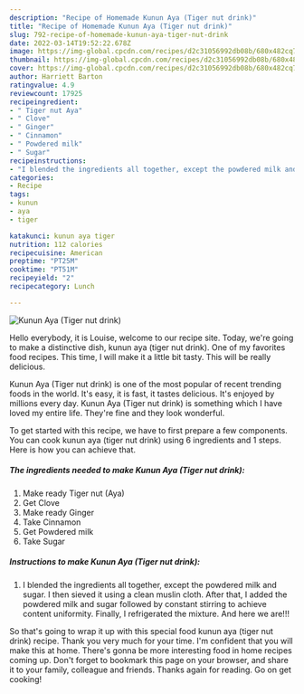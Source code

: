 ```yaml
---
description: "Recipe of Homemade Kunun Aya (Tiger nut drink)"
title: "Recipe of Homemade Kunun Aya (Tiger nut drink)"
slug: 792-recipe-of-homemade-kunun-aya-tiger-nut-drink
date: 2022-03-14T19:52:22.678Z
image: https://img-global.cpcdn.com/recipes/d2c31056992db08b/680x482cq70/kunun-aya-tiger-nut-drink-recipe-main-photo.jpg
thumbnail: https://img-global.cpcdn.com/recipes/d2c31056992db08b/680x482cq70/kunun-aya-tiger-nut-drink-recipe-main-photo.jpg
cover: https://img-global.cpcdn.com/recipes/d2c31056992db08b/680x482cq70/kunun-aya-tiger-nut-drink-recipe-main-photo.jpg
author: Harriett Barton
ratingvalue: 4.9
reviewcount: 17925
recipeingredient:
- " Tiger nut Aya"
- " Clove"
- " Ginger"
- " Cinnamon"
- " Powdered milk"
- " Sugar"
recipeinstructions:
- "I blended the ingredients all together, except the powdered milk and sugar. I then sieved it using a clean muslin cloth. After that, I added the powdered milk and sugar followed by constant stirring to achieve content uniformity. Finally, I refrigerated the mixture. And here we are!!!"
categories:
- Recipe
tags:
- kunun
- aya
- tiger

katakunci: kunun aya tiger 
nutrition: 112 calories
recipecuisine: American
preptime: "PT25M"
cooktime: "PT51M"
recipeyield: "2"
recipecategory: Lunch

---
```



![Kunun Aya (Tiger nut drink)](https://img-global.cpcdn.com/recipes/d2c31056992db08b/680x482cq70/kunun-aya-tiger-nut-drink-recipe-main-photo.jpg)

Hello everybody, it is Louise, welcome to our recipe site. Today, we're going to make a distinctive dish, kunun aya (tiger nut drink). One of my favorites food recipes. This time, I will make it a little bit tasty. This will be really delicious.



Kunun Aya (Tiger nut drink) is one of the most popular of recent trending foods in the world. It's easy, it is fast, it tastes delicious. It's enjoyed by millions every day. Kunun Aya (Tiger nut drink) is something which I have loved my entire life. They're fine and they look wonderful.


To get started with this recipe, we have to first prepare a few components. You can cook kunun aya (tiger nut drink) using 6 ingredients and 1 steps. Here is how you can achieve that.

<!--inarticleads1-->

##### The ingredients needed to make Kunun Aya (Tiger nut drink):

1. Make ready  Tiger nut (Aya)
1. Get  Clove
1. Make ready  Ginger
1. Take  Cinnamon
1. Get  Powdered milk
1. Take  Sugar




<!--inarticleads2-->

##### Instructions to make Kunun Aya (Tiger nut drink):

1. I blended the ingredients all together, except the powdered milk and sugar. I then sieved it using a clean muslin cloth. After that, I added the powdered milk and sugar followed by constant stirring to achieve content uniformity. Finally, I refrigerated the mixture. And here we are!!!




So that's going to wrap it up with this special food kunun aya (tiger nut drink) recipe. Thank you very much for your time. I'm confident that you will make this at home. There's gonna be more interesting food in home recipes coming up. Don't forget to bookmark this page on your browser, and share it to your family, colleague and friends. Thanks again for reading. Go on get cooking!
